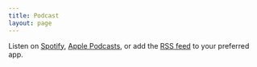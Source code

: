 ```yaml
---
title: Podcast
layout: page
---
```


<div id='buzzsprout-large-player'></div><script type='text/javascript' charset='utf-8' src='https://www.buzzsprout.com/2039233.js?container_id=buzzsprout-large-player&player=large'></script>

Listen on [Spotify](https://open.spotify.com/show/2ojXxHQHTXJDgKK4aJVO9u?si=5a57a4690d5d4add), [Apple Podcasts](https://podcasts.apple.com/us/podcast/witziggy-world/id1571009358), or add the [RSS feed](https://feeds.buzzsprout.com/1795888.rss) to your preferred app.